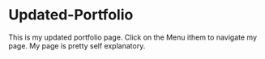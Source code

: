 # Updated-Portfolio
This is my updated portfolio page.
Click on the Menu ithem to navigate my page.
My page is pretty self explanatory.
